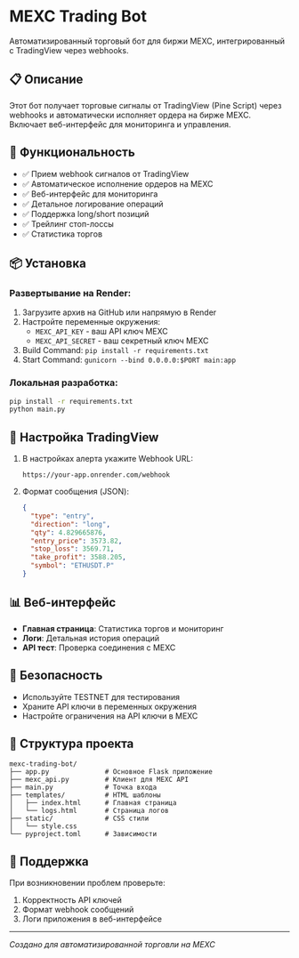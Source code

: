 # MEXC Trading Bot

Автоматизированный торговый бот для биржи MEXC, интегрированный с TradingView через webhooks.

## 📋 Описание

Этот бот получает торговые сигналы от TradingView (Pine Script) через webhooks и автоматически исполняет ордера на бирже MEXC. Включает веб-интерфейс для мониторинга и управления.

## 🚀 Функциональность

- ✅ Прием webhook сигналов от TradingView
- ✅ Автоматическое исполнение ордеров на MEXC 
- ✅ Веб-интерфейс для мониторинга
- ✅ Детальное логирование операций
- ✅ Поддержка long/short позиций
- ✅ Трейлинг стоп-лоссы
- ✅ Статистика торгов

## 📦 Установка

### Развертывание на Render:

1. Загрузите архив на GitHub или напрямую в Render
2. Настройте переменные окружения:
   - `MEXC_API_KEY` - ваш API ключ MEXC
   - `MEXC_API_SECRET` - ваш секретный ключ MEXC
3. Build Command: `pip install -r requirements.txt`
4. Start Command: `gunicorn --bind 0.0.0.0:$PORT main:app`

### Локальная разработка:

```bash
pip install -r requirements.txt
python main.py
```

## 🔧 Настройка TradingView

1. В настройках алерта укажите Webhook URL:
   ```
   https://your-app.onrender.com/webhook
   ```

2. Формат сообщения (JSON):
   ```json
   {
     "type": "entry",
     "direction": "long",
     "qty": 4.829665876,
     "entry_price": 3573.82,
     "stop_loss": 3569.71,
     "take_profit": 3588.205,
     "symbol": "ETHUSDT.P"
   }
   ```

## 📊 Веб-интерфейс

- **Главная страница**: Статистика торгов и мониторинг
- **Логи**: Детальная история операций
- **API тест**: Проверка соединения с MEXC

## 🔐 Безопасность

- Используйте TESTNET для тестирования
- Храните API ключи в переменных окружения
- Настройте ограничения на API ключи в MEXC

## 📁 Структура проекта

```
mexc-trading-bot/
├── app.py              # Основное Flask приложение
├── mexc_api.py         # Клиент для MEXC API
├── main.py             # Точка входа
├── templates/          # HTML шаблоны
│   ├── index.html      # Главная страница
│   └── logs.html       # Страница логов
├── static/             # CSS стили
│   └── style.css
└── pyproject.toml      # Зависимости
```

## 🤝 Поддержка

При возникновении проблем проверьте:
1. Корректность API ключей
2. Формат webhook сообщений
3. Логи приложения в веб-интерфейсе

---
*Создано для автоматизированной торговли на MEXC*
